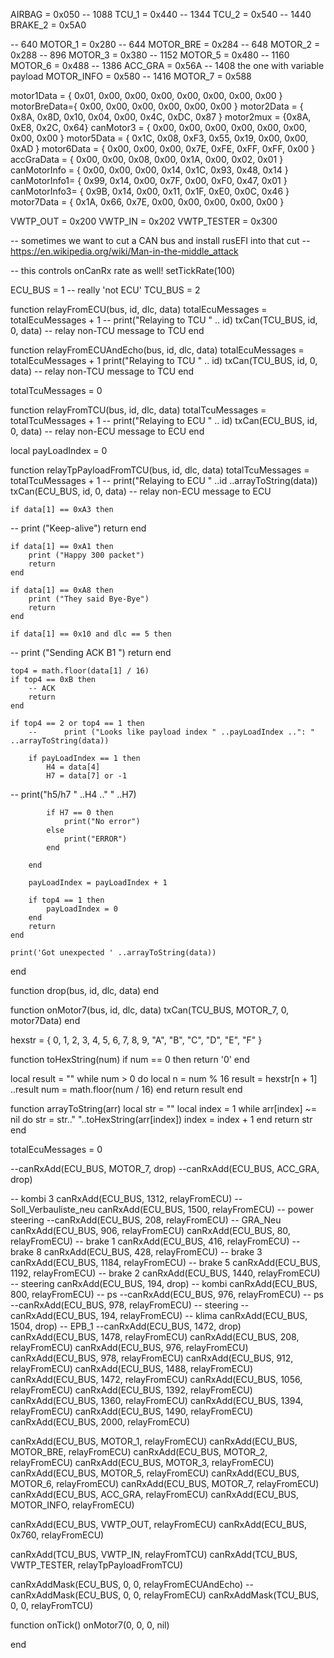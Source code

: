 AIRBAG = 0x050
-- 1088
TCU_1 = 0x440
-- 1344
TCU_2 = 0x540
-- 1440
BRAKE_2 = 0x5A0


-- 640
MOTOR_1 = 0x280
-- 644
MOTOR_BRE = 0x284
-- 648
MOTOR_2 = 0x288
-- 896
MOTOR_3 = 0x380
-- 1152
MOTOR_5 = 0x480
-- 1160
MOTOR_6 = 0x488
-- 1386
ACC_GRA = 0x56A
-- 1408 the one with variable payload
MOTOR_INFO = 0x580
-- 1416
MOTOR_7 = 0x588

motor1Data = { 0x01, 0x00, 0x00, 0x00, 0x00, 0x00, 0x00, 0x00 }
motorBreData={ 0x00, 0x00, 0x00, 0x00, 0x00, 0x00 }
motor2Data = { 0x8A, 0x8D, 0x10, 0x04, 0x00, 0x4C, 0xDC, 0x87 }
motor2mux = {0x8A, 0xE8, 0x2C, 0x64}
canMotor3 = { 0x00, 0x00, 0x00, 0x00, 0x00, 0x00, 0x00, 0x00 }
motor5Data = { 0x1C, 0x08, 0xF3, 0x55, 0x19, 0x00, 0x00, 0xAD }
motor6Data = { 0x00, 0x00, 0x00, 0x7E, 0xFE, 0xFF, 0xFF, 0x00 }
accGraData = { 0x00, 0x00, 0x08, 0x00, 0x1A, 0x00, 0x02, 0x01 }
canMotorInfo = { 0x00, 0x00, 0x00, 0x14, 0x1C, 0x93, 0x48, 0x14 }
canMotorInfo1= { 0x99, 0x14, 0x00, 0x7F, 0x00, 0xF0, 0x47, 0x01 }
canMotorInfo3= { 0x9B, 0x14, 0x00, 0x11, 0x1F, 0xE0, 0x0C, 0x46 }
motor7Data = { 0x1A, 0x66, 0x7E, 0x00, 0x00, 0x00, 0x00, 0x00 }

VWTP_OUT = 0x200
VWTP_IN = 0x202
VWTP_TESTER = 0x300

-- sometimes we want to cut a CAN bus and install rusEFI into that cut
-- https://en.wikipedia.org/wiki/Man-in-the-middle_attack

-- this controls onCanRx rate as well!
setTickRate(100)

ECU_BUS = 1
-- really 'not ECU'
TCU_BUS = 2

function relayFromECU(bus, id, dlc, data)
totalEcuMessages = totalEcuMessages + 1
--	print("Relaying to TCU " .. id)
txCan(TCU_BUS, id, 0, data) -- relay non-TCU message to TCU
end

function relayFromECUAndEcho(bus, id, dlc, data)
	totalEcuMessages = totalEcuMessages + 1
	print("Relaying to TCU " .. id)
	txCan(TCU_BUS, id, 0, data) -- relay non-TCU message to TCU
end

totalTcuMessages = 0

function relayFromTCU(bus, id, dlc, data)
	totalTcuMessages = totalTcuMessages + 1
--	print("Relaying to ECU " .. id)
	txCan(ECU_BUS, id, 0, data) -- relay non-ECU message to ECU
end

local payLoadIndex = 0

function relayTpPayloadFromTCU(bus, id, dlc, data)
    totalTcuMessages = totalTcuMessages + 1
-- 	print("Relaying to ECU " ..id ..arrayToString(data))
    txCan(ECU_BUS, id, 0, data) -- relay non-ECU message to ECU


    if data[1] == 0xA3 then
-- 		print ("Keep-alive")
        return
    end

	if data[1] == 0xA1 then
		print ("Happy 300 packet")
		return
	end

	if data[1] == 0xA8 then
		print ("They said Bye-Bye")
		return
	end

	if data[1] == 0x10 and dlc == 5 then
--		print ("Sending ACK B1 ")
		return
	end

	top4 = math.floor(data[1] / 16)
	if top4 == 0xB then
        -- ACK
		return
	end

	if top4 == 2 or top4 == 1 then
		-- 		print ("Looks like payload index " ..payLoadIndex ..": " ..arrayToString(data))

		if payLoadIndex == 1 then
			H4 = data[4]
			H7 = data[7] or -1

--			print("h5/h7 " ..H4 .." " ..H7)

			if H7 == 0 then
				print("No error")
			else
				print("ERROR")
			end

		end

		payLoadIndex = payLoadIndex + 1

		if top4 == 1 then
			payLoadIndex = 0
		end
        return
	end

    print('Got unexpected ' ..arrayToString(data))
end

function drop(bus, id, dlc, data)
end

function onMotor7(bus, id, dlc, data)
txCan(TCU_BUS, MOTOR_7, 0, motor7Data)
end

hexstr = { 0, 1, 2, 3, 4, 5, 6, 7, 8, 9, "A", "B", "C", "D", "E", "F" }

function toHexString(num)
 if num == 0 then
  return '0'
 end

 local result = ""
 while num > 0 do
  local n = num % 16
  result = hexstr[n + 1] ..result
  num = math.floor(num / 16)
 end
 return result
end

function arrayToString(arr)
 local str = ""
 local index = 1
 while arr[index] ~= nil do
  str = str.." "..toHexString(arr[index])
  index = index + 1
 end
 return str
end

totalEcuMessages = 0

--canRxAdd(ECU_BUS, MOTOR_7, drop)
--canRxAdd(ECU_BUS, ACC_GRA, drop)

-- kombi 3
canRxAdd(ECU_BUS, 1312, relayFromECU)
-- Soll_Verbauliste_neu
canRxAdd(ECU_BUS, 1500, relayFromECU)
-- power steering
--canRxAdd(ECU_BUS, 208, relayFromECU)
-- GRA_Neu
canRxAdd(ECU_BUS, 906, relayFromECU)
canRxAdd(ECU_BUS, 80, relayFromECU)
-- brake 1
canRxAdd(ECU_BUS, 416, relayFromECU)
-- brake 8
canRxAdd(ECU_BUS, 428, relayFromECU)
-- brake 3
canRxAdd(ECU_BUS, 1184, relayFromECU)
-- brake 5
canRxAdd(ECU_BUS, 1192, relayFromECU)
-- brake 2
canRxAdd(ECU_BUS, 1440, relayFromECU)
-- steering
canRxAdd(ECU_BUS, 194, drop)
-- kombi
canRxAdd(ECU_BUS, 800, relayFromECU)
-- ps
--canRxAdd(ECU_BUS, 976, relayFromECU)
-- ps
--canRxAdd(ECU_BUS, 978, relayFromECU)
-- steering
--canRxAdd(ECU_BUS, 194, relayFromECU)
-- klima
canRxAdd(ECU_BUS, 1504, drop)
-- EPB_1
--canRxAdd(ECU_BUS, 1472, drop)
canRxAdd(ECU_BUS, 1478, relayFromECU)
canRxAdd(ECU_BUS, 208, relayFromECU)
canRxAdd(ECU_BUS, 976, relayFromECU)
canRxAdd(ECU_BUS, 978, relayFromECU)
canRxAdd(ECU_BUS, 912, relayFromECU)
canRxAdd(ECU_BUS, 1488, relayFromECU)
canRxAdd(ECU_BUS, 1472, relayFromECU)
canRxAdd(ECU_BUS, 1056, relayFromECU)
canRxAdd(ECU_BUS, 1392, relayFromECU)
canRxAdd(ECU_BUS, 1360, relayFromECU)
canRxAdd(ECU_BUS, 1394, relayFromECU)
canRxAdd(ECU_BUS, 1490, relayFromECU)
canRxAdd(ECU_BUS, 2000, relayFromECU)

canRxAdd(ECU_BUS, MOTOR_1, relayFromECU)
canRxAdd(ECU_BUS, MOTOR_BRE, relayFromECU)
canRxAdd(ECU_BUS, MOTOR_2, relayFromECU)
canRxAdd(ECU_BUS, MOTOR_3, relayFromECU)
canRxAdd(ECU_BUS, MOTOR_5, relayFromECU)
canRxAdd(ECU_BUS, MOTOR_6, relayFromECU)
canRxAdd(ECU_BUS, MOTOR_7, relayFromECU)
canRxAdd(ECU_BUS, ACC_GRA, relayFromECU)
canRxAdd(ECU_BUS, MOTOR_INFO, relayFromECU)

canRxAdd(ECU_BUS, VWTP_OUT, relayFromECU)
canRxAdd(ECU_BUS, 0x760, relayFromECU)

canRxAdd(TCU_BUS, VWTP_IN, relayFromTCU)
canRxAdd(TCU_BUS, VWTP_TESTER, relayTpPayloadFromTCU)

canRxAddMask(ECU_BUS, 0, 0, relayFromECUAndEcho)
--canRxAddMask(ECU_BUS, 0, 0, relayFromECU)
canRxAddMask(TCU_BUS, 0, 0, relayFromTCU)

function onTick()
onMotor7(0, 0, 0, nil)

end
